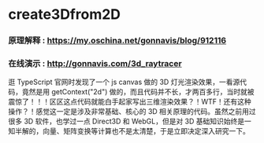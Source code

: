 # create3Dfrom2D

### 原理解释 : https://my.oschina.net/gonnavis/blog/912116 
### 在线演示 :   http://gonnavis.com/3d_raytracer 

逛 TypeScript 官网时发现了一个 js canvas 做的 3D 灯光渲染效果，一看源代码，竟然是用 getContext("2d") 做的，而且代码并不长，才两百多行，当时就被震惊了！！！区区这点代码就能白手起家写出三维渲染效果？！WTF！还有这种操作？！感觉这一定是涉及非常基础、核心的 3D 相关原理的代码。虽然之前用过很多 3D 软件，也学过一点 Direct3D 和 WebGL，但是对 3D 基础知识始终是一知半解的，向量、矩阵变换等计算也不是太清楚，于是立即决定深入研究一下。
